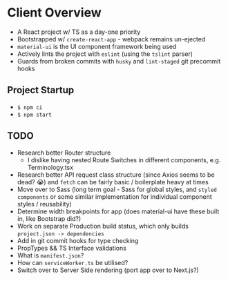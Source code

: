 # Client Overview

* A React project w/ TS as a day-one priority
* Bootstrapped w/ `create-react-app` - webpack remains un-ejected
* `material-ui` is the UI component framework being used
* Actively lints the project with `eslint` (using the `tslint` parser)
* Guards from broken commits with `husky` and `lint-staged` git precommit hooks

## Project Startup

* `$ npm ci`
* `$ npm start`

## TODO

* Research better Router structure
  * I dislike having nested Route Switches in different components, e.g. Terminology.tsx
* Research better API request class structure (since Axios seems to be dead? 😭) and `fetch` can be fairly basic / boilerplate heavy at times
* Move over to Sass (long term goal - Sass for global styles, and `styled components` or some similar implementation for individual component styles / reusability)
* Determine width breakpoints for app (does material-ui have these built in, like Bootstrap did?)
* Work on separate Production build status, which only builds `project.json -> dependencies`
* Add in git commit hooks for type checking
* PropTypes && TS Interface validations
* What is `manifest.json`?
* How can `serviceWorker.ts` be utilised?
* Switch over to Server Side rendering (port app over to Next.js?)
